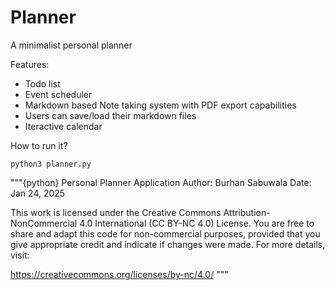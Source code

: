 # Planner

A minimalist personal planner

Features: 

 - Todo list
 - Event scheduler
 - Markdown based Note taking system with PDF export capabilities
 - Users can save/load their markdown files
 - Iteractive calendar

How to run it? 
```{sh}
python3 planner.py
```


"""{python}
Personal Planner Application
Author: Burhan Sabuwala
Date: Jan 24, 2025

This work is licensed under the Creative Commons Attribution-NonCommercial 4.0 International (CC BY-NC 4.0) License.
You are free to share and adapt this code for non-commercial purposes, provided that you give appropriate credit 
and indicate if changes were made. For more details, visit: 

https://creativecommons.org/licenses/by-nc/4.0/
"""

